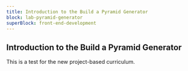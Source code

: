 ```yaml
---
title: Introduction to the Build a Pyramid Generator
block: lab-pyramid-generator
superBlock: front-end-development
---
```


## Introduction to the Build a Pyramid Generator

This is a test for the new project-based curriculum.
